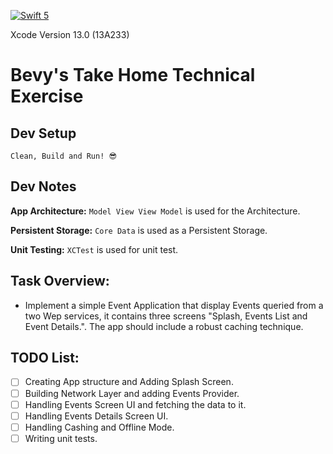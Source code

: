 [![Swift 5](https://img.shields.io/badge/Swift-5-green.svg?style=flat)](https://swift.org/)

Xcode Version 13.0 (13A233) 

# Bevy's Take Home Technical Exercise

## Dev Setup
`Clean, Build and Run! 😎`

## Dev Notes ##
**App Architecture:** `Model View View Model` is used for the Architecture.

**Persistent Storage:** `Core Data` is used as a Persistent Storage.

**Unit Testing:** `XCTest` is used for unit test.

## Task Overview:
- Implement a simple Event Application that display Events queried from a two Wep services, it contains three screens "Splash, Events List and Event Details.". The app should include a robust caching technique.

## TODO List:
- [ ] Creating App structure and Adding Splash Screen.
- [ ] Building Network Layer and adding Events Provider.
- [ ] Handling Events Screen UI and fetching the data to it.
- [ ] Handling Events Details Screen UI.
- [ ] Handling Cashing and Offline Mode.
- [ ] Writing unit tests.
